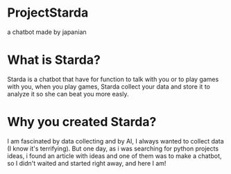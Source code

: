# ProjectStarda
 a chatbot made by japanian

# What is Starda?
Starda is a chatbot that have for function to talk with you or to play games with you, when you play games, Starda collect your data and store it to analyze it so she can beat you more easly.

# Why you created Starda?
I am fascinated by data collecting and by AI, I always wanted to collect data (I know it's terrifying). But one day, as i was searching for python projects ideas, i found an article with ideas and one of them was to make a chatbot, so I didn't waited and started right away, and here I am!

